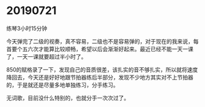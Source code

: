 # 20190721

练琴3小时15分钟

今天弹完了二级的视奏，真不容易，二级也不是容易弹的，对于现在的我来说，每首要个五六次才能算比较顺畅，希望以后会渐渐好起来。最近已经不能一天一课了，一天一课就要超过半小时了。

850的赋格录了一下，发现自己的音质很差，该扎实的音不够扎实，所以就将速度降回去，今天还是好好地跟节拍器练后半部分，发现不少地方其实对不上节拍器的，于是就还是尽量多地单独练习，分手练习。

无词歌，目前没什么特别的，也就分手一次次过了。
